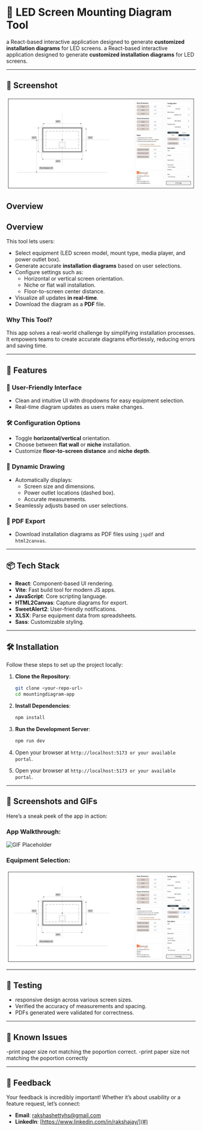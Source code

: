 # 📀 LED Screen Mounting Diagram Tool
 a React-based interactive application designed to generate **customized installation diagrams** for LED screens.
 a React-based interactive application designed to generate **customized installation diagrams** for LED screens.

---

## 📅 **Screenshot**
![Screenshot Placeholder](https://github.com/rakshajay/MountingDiagram-app/blob/main/src/assets/images/screenshot.png)

## **Overview**
## **Overview**

This tool lets users:

- Select equipment (LED screen model, mount type, media player, and power outlet box).
- Generate accurate **installation diagrams** based on user selections.
- Configure settings such as:
   - Horizontal or vertical screen orientation.
   - Niche or flat wall installation.
   - Floor-to-screen center distance.
- Visualize all updates **in real-time**.
- Download the diagram as a **PDF** file.

### Why This Tool?
This app solves a real-world challenge by simplifying installation processes. It empowers teams to create accurate diagrams effortlessly, reducing errors and saving time.

---

## 🚀 **Features**

### 🎨 **User-Friendly Interface**
- Clean and intuitive UI with dropdowns for easy equipment selection.
- Real-time diagram updates as users make changes.

### 🛠️ **Configuration Options**
- Toggle **horizontal/vertical** orientation.
- Choose between **flat wall** or **niche** installation.
- Customize **floor-to-screen distance** and **niche depth**.

### 🔢 **Dynamic Drawing**
- Automatically displays:
   - Screen size and dimensions.
   - Power outlet locations (dashed box).
   - Accurate measurements.
- Seamlessly adjusts based on user selections.

### 📄 **PDF Export**
- Download installation diagrams as PDF files using `jspdf` and `html2canvas`.

---

## 📦 **Tech Stack**

- **React**: Component-based UI rendering.
- **Vite**: Fast build tool for modern JS apps.
- **JavaScript**: Core scripting language.
- **HTML2Canvas**: Capture diagrams for export.
- **SweetAlert2**: User-friendly notifications.
- **XLSX**: Parse equipment data from spreadsheets.
- **Sass**: Customizable styling.

---

## 🛠️ **Installation**

Follow these steps to set up the project locally:

1. **Clone the Repository**:
   ```bash
   git clone <your-repo-url>
   cd mountingdiagram-app
   ```

2. **Install Dependencies**:
   ```bash
   npm install
   ```

3. **Run the Development Server**:
   ```bash
   npm run dev
   ```

4. Open your browser at `http://localhost:5173 or your available portal`.
4. Open your browser at `http://localhost:5173 or your available portal`.

---

## 📅 **Screenshots and GIFs**

Here’s a sneak peek of the app in action:

### App Walkthrough:
![GIF Placeholder](https://www.kapwing.com/videos/67592a863ce4b31a2a190ebb)

### Equipment Selection:
![Screenshot Placeholder](https://github.com/rakshajay/MountingDiagram-app/blob/main/src/assets/images/screenshot.png)

---

## 🔬 **Testing**

- responsive design across various screen sizes.
- Verified the accuracy of measurements and spacing.
- PDFs generated were validated for correctness.

---

## 🔗 **Known Issues**
-print paper size not matching the poportion correct.
-print paper size not matching the poportion correctly

---

## 📢 **Feedback**

Your feedback is incredibly important! Whether it’s about usability or a feature request, let’s connect:

- **Email**: rakshashettyhs@gmail.com 
- **LinkedIn**: [https://www.linkedin.com/in/rakshajay/](#)  

